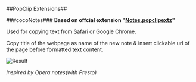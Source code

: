 ##PopClip Extensions##

###cocoNotes###
__Based on offcial extension "[Notes.popclipextz](https://github.com/pilotmoon/PopClip-Extensions/tree/master/extensions)"__

Used for copying text from Safari or Google Chrome.

Copy title of the webpage as name of the new note & insert clickable url of the page before formatted text content.

![Result](http://joysr.com/hexo/images/blog/cocoNoteEx.png "Result")

_Inspired by Opera notes(with Presto)_
